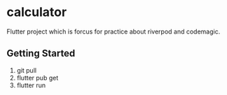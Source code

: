 # calculator

Flutter project which is forcus for practice about riverpod and codemagic.


## Getting Started

1. git pull  
2. flutter pub get  
3. flutter run  
